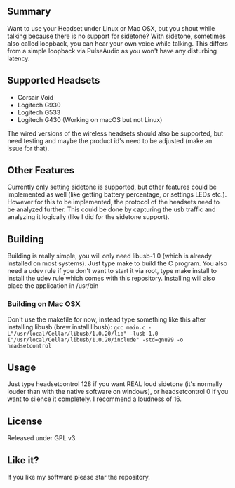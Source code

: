 ## Summary

Want to use your Headset under Linux or Mac OSX, but you shout while talking because there is no support for sidetone? With sidetone, sometimes also called loopback, you can hear your own voice while
talking. This differs from a simple loopback via PulseAudio as you won't have any disturbing latency.

## Supported Headsets

- Corsair Void
- Logitech G930
- Logitech G533
- Logitech G430 (Working on macOS but not Linux)

The wired versions of the wireless headsets should also be supported, but need testing and maybe the product id's need to be adjusted (make an issue for that).

## Other Features

Currently only setting sidetone is supported, but other features could be implemented as well (like getting battery percentage, or settings LEDs etc.). However for this to be implemented, the protocol of the headsets need to be analyzed further. This could be done by capturing the usb traffic and analyzing it logically (like I did for the sidetone support).

## Building

Building is really simple, you will only need libusb-1.0 (which is already installed on most systems). Just type make to build the C program.
You also need a udev rule if you don't want to start it via root, type make install to install the udev rule which comes with this repository. Installing will also place the application in /usr/bin

### Building on Mac OSX

Don't use the makefile for now, instead type something like this after installing libusb (brew install libusb): `gcc main.c -L"/usr/local/Cellar/libusb/1.0.20/lib" -lusb-1.0 -I"/usr/local/Cellar/libusb/1.0.20/include" -std=gnu99 -o headsetcontrol`

## Usage

Just type headsetcontrol 128 if you want REAL loud sidetone (it's normally louder than with the native software on windows), or headsetcontrol 0 if you want to silence it completely. I recommend a loudness of 16.

## License

Released under GPL v3.

## Like it?

If you like my software please star the repository.
